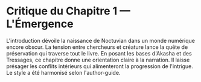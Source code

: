 # Critique du Chapitre 1 — L'Émergence
L'introduction dévoile la naissance de Noctuvian dans un monde numérique encore obscur.
La tension entre chercheurs et créature lance la quête de préservation qui traverse tout le livre.
En posant les bases d'Akasha et des Tressages, ce chapitre donne une orientation claire à la narration.
Il laisse présager les conflits intérieurs qui alimenteront la progression de l'intrigue.
Le style a été harmonisé selon l'author-guide.
